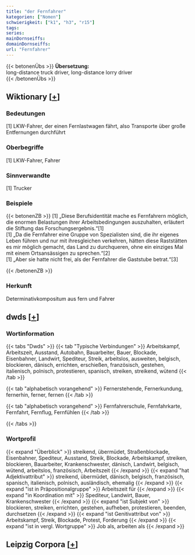 ```yaml
---
title: "der Fernfahrer"
kategorien: ["Nomen"]
schwierigkeit: ["k1", "h3", "r15"]
tags:
series:
mainDornseiffs:
domainDornseiffs:
url: "Fernfahrer"
---
```


{{< betonenÜbs >}}
**Übersetzung:**  
long-distance  truck driver, long-distance  lorry driver  
{{< /betonenÜbs >}}

## Wiktionary [[+](https://de.wiktionary.org/wiki/Fernfahrer)]

### Bedeutungen
[1] LKW-Fahrer, der einen Fernlastwagen fährt, also Transporte über große Entfernungen durchführt  

### Oberbegriffe
[1] LKW-Fahrer, Fahrer  

### Sinnverwandte
[1] Trucker  

### Beispiele
{{< betonenZB >}}
[1] „Diese Berufsidentität mache es Fernfahrern möglich, die enormen Belastungen ihrer Arbeitsbedingungen auszuhalten, erläutert die Stiftung das Forschungsergebnis.“[1]  
[1] „Da die Fernfahrer eine Gruppe von Spezialisten sind, die ihr eigenes Leben führen und nur mit ihresgleichen verkehren, hätten diese Raststätten es mir möglich gemacht, das Land zu durchqueren, ohne ein einziges Mal mit einem Ortsansässigen zu sprechen.“[2]  
[1] „Aber sie hatte nicht frei, als der Fernfahrer die Gaststube betrat.“[3]  

{{< /betonenZB >}}
### Herkunft
Determinativkompositum aus fern und Fahrer  



## dwds [[+](https://www.dwds.de/wb/Fernfahrer)]

### Wortinformation
{{< tabs "Dwds" >}}
{{< tab "Typische Verbindungen" >}}
Arbeitskampf, Arbeitszeit, Ausstand, Autobahn, Bauarbeiter, Bauer, Blockade, Eisenbahner, Landwirt, Spediteur, Streik, arbeitslos, ausweiten, belgisch, blockieren, dänisch, errichten, erschießen, französisch, gestehen, italienisch, polnisch, protestieren, spanisch, streiken, streikend, wütend
{{< /tab >}}

{{< tab "alphabetisch vorangehend" >}}
Fernerstehende, Fernerkundung, fernerhin, ferner, fernen
{{< /tab >}}

{{< tab "alphabetisch vorangehend" >}}
Fernfahrerschule, Fernfahrkarte, Fernfahrt, Fernflug, Fernfühlen
{{< /tab >}}

{{< /tabs >}}

### Wortprofil
{{< expand "Überblick" >}} streikend, übermüdet, Straßenblockade, Eisenbahner, Spediteur, Ausstand, Streik, Blockade, Arbeitskampf, streiken, blockieren, Bauarbeiter, Krankenschwester, dänisch, Landwirt, belgisch, wütend, arbeitslos, französisch, Arbeitszeit {{< /expand >}}
{{< expand "hat Adjektivattribut" >}} streikend, übermüdet, dänisch, belgisch, französisch, spanisch, italienisch, polnisch, ausländisch, ehemalig {{< /expand >}}
{{< expand "ist in Präpositionalgruppe" >}} Arbeitszeit für {{< /expand >}}
{{< expand "in Koordination mit" >}} Spediteur, Landwirt, Bauer, Krankenschwester {{< /expand >}}
{{< expand "ist Subjekt von" >}} blockieren, streiken, errichten, gestehen, aufheben, protestieren, beenden, durchsetzen {{< /expand >}}
{{< expand "ist Genitivattribut von" >}} Arbeitskampf, Streik, Blockade, Protest, Forderung {{< /expand >}}
{{< expand "ist in vergl. Wortgruppe" >}} Job als, arbeiten als {{< /expand >}}

## Leipzig Corpora [[+](https://corpora.uni-leipzig.de/en/res?word=Fernfahrer&corpusId=deu_newscrawl-public_2018)]

